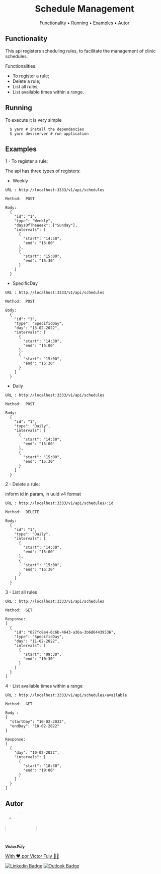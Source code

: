 <h1 align="center"> Schedule Management </h1>

<p align="center">
 <a href="#functionality">Functionality</a> •
 <a href="#running">Running</a> •
 <a href="#examples">Examples</a> •
 <a href="#autor">Autor</a>
</p>

## Functionality

This api registers scheduling rules, to facilitate the management of clinic schedules.

Functionalities:

 - To register a rule;
 - Delete a rule;
 - List all rules;
 - List available times within a range.


## Running

To execute it is very simple

```
  $ yarn # install the dependencies
  $ yarn dev:server # run application
```

## Examples

 1 - To register a rule:

  The api has three types of registers:
   - Weekly

    URL : http://localhost:3333/v1/api/schedules

    Method:  POST

    Body:
      {
        "id": "1",
        "type": "Weekly",
        "daysOfTheWeek": ["Sunday"],
        "intervals": [
          {
            "start": "14:30",
            "end": "15:00"
          },
          {
            "start": "15:00",
            "end": "15:30"
          }
        ]
      }

   - SpecificDay

    URL : http://localhost:3333/v1/api/schedules

    Method:  POST

    Body:
      {
        "id": "1",
        "type": "SpecificDay",
        "day": "13-02-2022",
        "intervals": [
          {
            "start": "14:30",
            "end": "15:00"
          },
          {
            "start": "15:00",
            "end": "15:30"
          }
        ]
      }

   - Daily

    URL : http://localhost:3333/v1/api/schedules

    Method:  POST

    Body:
      {
        "id": "1",
        "type": "Daily",
        "intervals": [
          {
            "start": "14:30",
            "end": "15:00"
          },
          {
            "start": "15:00",
            "end": "15:30"
          }
        ]
      }

  2 -  Delete a rule:

  inform id in param, in uuid v4 format

    URL : http://localhost:3333/v1/api/schedules/:id

    Method:  DELETE

    Body:
      {
        "id": "1",
        "type": "Daily",
        "intervals": [
          {
            "start": "14:30",
            "end": "15:00"
          },
          {
            "start": "15:00",
            "end": "15:30"
          }
        ]
      }

  3 - List all rules

    URL : http://localhost:3333/v1/api/schedules

    Method:  GET

    Response:
    [
      {
        "id": "627fc8e4-6c6b-4643-a36a-3b6d64439536",
        "type": "SpecificDay",
        "day": "11-02-2022",
        "intervals": [
          {
            "start": "09:30",
            "end": "10:30"
          }
        ]
      }
    ]

  4 - List available times within a range

    URL : http://localhost:3333/v1/api/schedules/available

    Method:  GET

    Body :
    {
      "startDay": "10-02-2022",
      "endDay": "10-02-2022"
    }

    Response:
    [
      {
        "day": "10-02-2022",
        "intervals": [
          {
            "start": "18:30",
            "end": "19:00"
          }
        ]
      }
    ]


## Autor

<a href="https://victor-fuly.netlify.app/">
 <img style="border-radius: 50%;" src="https://avatars.githubusercontent.com/u/62678105?s=460&u=c48758f0a65849d22ad11d196ab5f6e00fcedd0d&v=4" width="100px;" alt=""/>
 <br />
 <sub><b>Victor Fuly</b></sub>


With ❤️ por Victor Fuly 👋🏽

[![Linkedin Badge](https://img.shields.io/badge/-Victor-blue?style=flat-square&logo=Linkedin&logoColor=white&link=https://www.linkedin.com/in/victor-hugo-fuly/)](https://www.linkedin.com/in/victor-hugo-fuly/)
[![Outlook Badge](https://img.shields.io/badge/-victor_hugo_fuly@hotmail.com-0078D4?style=flat-square&logo=microsoft-outlook&link=mailto:victor_hugo_fuly@hotmail.com)](mailto:victor_hugo_fuly@hotmail.com)
